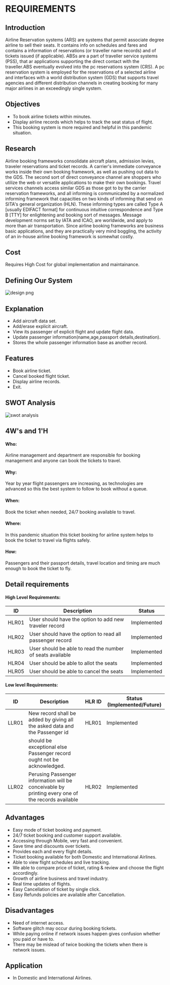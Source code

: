 # REQUIREMENTS
## Introduction
Airline Reservation systems (ARS) are systems that permit associate degree airline to sell their seats. It contains info on schedules and fares and contains a information of reservations (or traveller name records) and of tickets issued (if applicable). ABSs are a part of traveller service systems (PSS), that ar applications supporting the direct contact with the traveller.ABS eventually evolved into the pc reservations system (CRS). A pc reservation system is employed for the reservations of a selected airline and interfaces with a world distribution system (GDS) that supports travel agencies and different distribution channels in creating booking for many major airlines in an exceedingly single system.

## Objectives
* To book airline tickets within minutes.
* Display airline records which helps to track the seat status of flight.
* This booking system is more required and helpful in this pandemic situation.
## Research
Airline booking frameworks consolidate aircraft plans, admission levies, traveler reservations and ticket records. A carrier's immediate conveyance works inside their own booking framework, as well as pushing out data to the GDS. The second sort of direct conveyance channel are shoppers who utilize the web or versatile applications to make their own bookings. Travel services channels access similar GDS as those got to by the carrier reservation frameworks, and all informing is communicated by a normalized informing framework that capacities on two kinds of informing that send on SITA's general organization (HLN). These informing types are called Type A [usually EDIFACT format] for continuous intuitive correspondence and Type B [TTY] for enlightening and booking sort of messages. Message development norms set by IATA and ICAO, are worldwide, and apply to more than air transportation. Since airline booking frameworks are business basic applications, and they are practically very mind boggling, the activity of an in-house airline booking framework is somewhat costly.
## Cost
  Requires High Cost for global implementation and maintainance.
## Defining  Our System
 ![design png](https://user-images.githubusercontent.com/98866123/153311069-f4f23c33-05b0-4129-8757-2af0fbce41ea.png)
## Explanation
* Add aircraft data set.
* Add/erase explicit aircraft.
* View its passenger of explicit flight and update flight data.
* Update passenger information(name,age,passport details,destination).
* Stores the whole passenger information base as another record.
## Features
  * Book airline ticket.
  * Cancel booked flight ticket.
  * Display airline records.
  * Exit.
 ## SWOT Analysis
   ![swot analysis](https://user-images.githubusercontent.com/98866123/153329791-29fd871b-1fc9-4bac-b470-bb82c653ed81.png)
   
 ## 4W's and 1'H 
 #### Who:
Airline management and department are responsible for booking management and anyone can book the tickets to travel.
 #### Why:
Year by year flight passengers are increasing, as technologies are advanced so this the best system to follow to book without a queue.
 #### When:
Book the ticket when needed, 24/7 booking available to travel.
 #### Where:
In this pandemic situation this ticket booking for airline system helps to book the ticket to travel via flights safely.
 #### How:
Passengers and their passport details, travel location and timing are much enough to book the ticket to fly.

## Detail requirements
 #### High Level Requirements:
   | ID	  |                   Description	                              |  Status      |
   |----  |-------------------------------------------------------------|---------------                                                     
   | HLR01 | User should have the option to add new traveler record	            | 	Implemented
   | HLR02	| User should have the option to read all passenger record	            	|  Implemented
   | HLR03	| User should be able to read the number of seats available 	        |  Implemented
   | HLR04	| User should be able to allot the seats                 	  | 	Implemented
   | HLR05	| User should be able to cancel the seats                    |  Implemented
   
 
 #### Low level Requirements:
   | ID	  |     Description                                                                      |	HLR ID   |	Status (Implemented/Future) |
   |------|--------------------------------------------------------------------------------------|----------|-----------------------------|
   | LLR01 |  New record shall be added by giving all the asked data and the Passenger id         | HLR01     |   Implemented
   |       |   should be exceptional else Passenger record ought not be acknowledged.              |          |	                            |            
   | LLR02	| Perusing Passenger information will be conceivable by printing every one of the records available 	| HLR02	    |    Implemented              |
   
## Advantages
* Easy mode of ticket booking and payment.
* 24/7 ticket booking and customer support available.
* Accessing through Mobile, very fast and convenient.
* Save time and discounts over tickets.
* Provides each and every flight details.
* Ticket booking available for both Domestic and International Airlines.
* Able to view flight schedules and live tracking.
* We able to compare price of ticket, rating & review and choose the flight accordingly. 
* Growth of airline business and travel industry.
* Real time updates of flights.
* Easy Cancellation of ticket by single click.
* Easy Refunds policies are available after Cancellation. 
## Disadvantages
* Need of internet access.
* Software glitch may occur during booking tickets.
* While paying online if network issues happen gives confusion whether you paid or have to.
* There may be mislead of twice booking the tickets when there is network issues.
## Application
* In Domestic and International Airlines.














